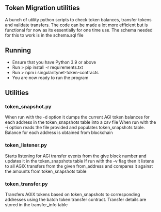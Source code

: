## Token Migration utilities
A bunch of utility python scripts to check token balances, transfer tokens and validate transfers.
The code can be made a lot more efficient but is functional for now as its essentially for one time use.
The schema needed for this to work is in the schema.sql file

## Running
* Ensure that you have Python 3.9 or above
* Run > pip install -r requirements.txt
* Run > npm i singularitynet-token-contracts
* You are now ready to run the program

## Utilities
### token_snapshot.py
When run with the -d option it dumps the current AGI token balances for each address in the token_snapshots table into a csv file
When run with the -i option reads the file provided and populates token_snapshots table. Balance for each address is obtained from blockchain

### token_listener.py
Starts listening for AGI transfer events from the give block number and updates it in the token_snapshots table
If run with the -v flag then it listens to all AGIX transfers from the given from_address and compares it against the amounts from token_snapshots table

### token_transfer.py
Transfers AGIX tokens based on token_snapshots to corresponding addresses using the batch token transfer contract. Transfer details are stored in the transfer_info table